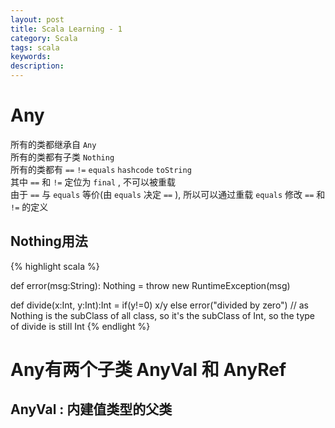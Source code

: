 ```yaml
---
layout: post
title: Scala Learning - 1
category: Scala
tags: scala
keywords:
description:
---
```

# Any  

所有的类都继承自 `Any`  
所有的类都有子类 `Nothing`  
所有的类都有 `==` `!=` `equals` `hashcode` `toString`  
其中 `==` 和 `!=` 定位为 `final` , 不可以被重载  
由于 `==` 与 `equals` 等价(由 `equals` 决定 `==` ), 所以可以通过重载 `equals` 修改 `==` 和 `!=` 的定义  

## Nothing用法  

{% highlight scala %}  

def error(msg:String): Nothing = throw new RuntimeException(msg)

def divide(x:Int, y:Int):Int = if(y!=0) x/y else error("divided by zero")
// as Nothing is the subClass of all class, so it's the subClass of Int, so the type of divide is still Int
{% endlight %} 

# Any有两个子类 AnyVal 和 AnyRef  

## AnyVal : 内建值类型的父类  


